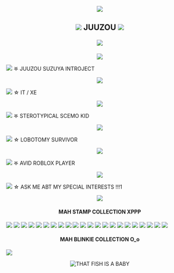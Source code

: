 <p align="center">
  <img src= "https://64.media.tumblr.com/914e4703722c9f0433bf6cbbb0edffc4/521614df681093db-2e/s540x810/e203b493213180dd178f0e3eb8b000dbd9a47889.webp"
</p>


  <h2 <p align="center">
  <img src= "https://64.media.tumblr.com/4e86ac2609a822fcc0d27b8eb2ff7904/979aeaa541231801-fa/s75x75_c1/572dc7f4234698beac69108dac3c802eaf0823c7.gifv"
    <div> JUUZOU
  <img src= "https://64.media.tumblr.com/4e86ac2609a822fcc0d27b8eb2ff7904/979aeaa541231801-fa/s75x75_c1/572dc7f4234698beac69108dac3c802eaf0823c7.gifv"
    </p>
 
  <p align="center">
  <img src= "https://64.media.tumblr.com/444e336c58f295647dc07fa173d0d60e/a814dfed7a63cd70-98/s500x750/5f6df4ce29f1bcc444fb6f079e1799626b6c72bd.gifv"
    </p></h2>

<p align="center">
  <img src= "https://64.media.tumblr.com/6a8c41975fbd4c0e4da8062f21963612/bf319d3ddf3225b5-a3/s500x750/4d270fb10407faada6e8ce31f8eb8fba222738d6.gifv"
</p>

<P>
  <img src= "https://64.media.tumblr.com/98d05a71180817a9b5015195b0f3384b/f6ea19a317c61353-54/s75x75_c1/941bd585ed392d8859593f873bbd11bd70dfd8fe.gifv" <div> 𖤐 JUUZOU SUZUYA INTROJECT 
</P>

<p align="center">
  <img src= "https://64.media.tumblr.com/34f7859b1e4d3416f47b3b2b34e4b131/bf319d3ddf3225b5-5b/s500x750/fb33e726c4786d67746f5ef1ee5eecffb761dcb1.gifv"
</p>

<P>
  <img src= "https://64.media.tumblr.com/d63caac8c03e068a2a6bf346d8e5af05/f6ea19a317c61353-c9/s75x75_c1/71db913762deeabed438ccea794b396572a9dde0.gifv" <div> ☆ IT / XE
</P>

<p align="center">
  <img src= "https://64.media.tumblr.com/abfec9ecdc8b5e98c353133930dbc9db/bf319d3ddf3225b5-c9/s500x750/7e89a65331f80c5a168b2299a6c2f5399e793500.gifv"
</p>

<p>
  <img src= "https://64.media.tumblr.com/917afaf87f677e8fe88d5410960f32e6/d326ae50f88d51ec-73/s75x75_c1/ccdb951e4edd25c0cf08fbec41fc3ce0054a9ab0.gifv" <div> 𖤐 STEROTYPICAL SCEMO KID 
</p>

<p align="center">
  <img src= "https://64.media.tumblr.com/8e66135dc67832b395ff523032f00e97/bf319d3ddf3225b5-3b/s500x750/d3eb5af07d40b001459077ad55bb3f6ac12a3d34.gifv"
</p>

<p>
  <img src= "https://64.media.tumblr.com/c97269261c28fe1f1575ec75e29eb1b2/4976d92061e98e5d-dc/s75x75_c1/959446da610242b05a704c8375ad1ca49527a716.gifv" <div> ☆ LOBOTOMY SURVIVOR
</p>

<p align="center">
  <img src= "https://64.media.tumblr.com/b2cbda2c337d315f716727dbb7d7c120/bf319d3ddf3225b5-cc/s500x750/8c4e3085f638bacb50bf28b58dec5ada82fb733b.gifv"
</p>

<p>
  <img src= "https://64.media.tumblr.com/3d40069127c61c31f89728997f4cd5da/c2d28c86dfead1b1-05/s75x75_c1/d838ac5f6e7195bb69c9e77e6879116f1e1bb42e.gifv"<div> 𖤐 AVID ROBLOX PLAYER
</p>

<p align="center">
  <img src= "https://64.media.tumblr.com/3dbdad369cf39afc5e21e05b720ccca5/bf319d3ddf3225b5-17/s500x750/297c7527349039634d457f170a487556092554bd.gifv"
</p>

<p>
  <img src= "https://64.media.tumblr.com/23304ba0e408e792312e59cfb50d4267/be5456b81def8a82-10/s75x75_c1/37992dd62bc10e991494f4b702cfaf3551b5b086.gifv" <div> ☆ ASK ME ABT MY SPECIAL INTERESTS !!!1
</p>

<p align="center">
  <img src= "https://64.media.tumblr.com/99ed20a72eba35d03f2350d2cdc21098/bf319d3ddf3225b5-15/s500x750/14b6389a2be50e9eaf37df72034b84ba87a2cd5c.gifv"
</p> 

<p>
  <h4 <p align="center">
    MAH STAMP COLLECTION XPPP
  </h4>
</p>

<p>
  <img src= "https://64.media.tumblr.com/7b2d2bc2daaa7e49b4060f50580ac32c/c3de01a11644097d-ba/s100x200/e6cd1fba5d8acfd79709ec6bced89ac4f6f109ef.gifv">
  <img src= "https://64.media.tumblr.com/19fba37de7773b903739c2e44820c638/57afcf8767df6163-a3/s100x200/9aa9f1ae7a05735bcf14736efbedfed439cbb0dd.gifv"> 
  <img src= "https://64.media.tumblr.com/522caa4f079fc1130dca421771907420/884eea48d188fc7b-12/s100x200/1be4f6bef86c40a8b6ff05187f2d55ddea441d2d.pnj">
  <img src= "https://64.media.tumblr.com/13142c5e08eed8649f8e4df1693688cc/884eea48d188fc7b-d5/s100x200/7071a546c70259d8a04c1d560aa6e15c620604ec.pnj">
  <img src= "https://64.media.tumblr.com/dee528dddc8f595f25a00c74cec9935f/884eea48d188fc7b-f2/s100x200/5dc3517168ebc4f0e7779be1fb8c2d0508d09a9f.pnj">
  <img src= "https://64.media.tumblr.com/9052e3322942107bc62989d3f7c7b6ef/7d2e6e718dc66141-03/s100x200/f3c715666c172066118519de3e825d6f6d1d5963.gifv">
  <img src= "https://64.media.tumblr.com/8f81760a02fd37137442e81e51762ebe/7d2e6e718dc66141-7f/s100x200/3598d7c3fb8296525869bba2aad8aeef8c722449.gifv">
  <img src= "https://64.media.tumblr.com/115a43b391d1fb539055478ef75004c8/509dca664f2eb5e4-84/s250x400/2106894b27fe74ea23ad06b4541085b2d1d2fadf.gifv">
  <img src= "https://64.media.tumblr.com/f4a73d56002c2db4c98f63ebf98d2abf/509dca664f2eb5e4-af/s100x200/a0c92a3247979ad4457e5604be5750482d4507da.pnj">
  <img src= "https://64.media.tumblr.com/9a7e784aa08c331c2772f423b418e416/39206f329e6e7408-7f/s100x200/060e68fb580d361cc5d3c305a466b4b8dca031a4.pnj">
  <img src= "https://64.media.tumblr.com/f8ee80e5860dbf9432935751ec54f44a/bddf345b112eb9a3-4f/s100x200/0142d45d96ed9f333d50b75965ee960452be42db.gifv">
  <img src= "https://64.media.tumblr.com/b2ced1973e89f90c8bb439bcd2ec9f25/ed150e8b3b28fc5c-de/s100x200/ea7de6c0d0b09f56ad46cd0af6858d59ba58cd37.pnj">
  <img src= "https://64.media.tumblr.com/e8eb0a584ed3f1394363d2eb502168b9/ed150e8b3b28fc5c-ff/s100x200/8ec2d83c1ecf52f657606c505c00b4ddde626f27.pnj">
  <img src= "https://64.media.tumblr.com/a33c327bd442f47085148b04bf46b8f1/ed150e8b3b28fc5c-98/s100x200/7f563596ec07ac06f2baf19ca18f084172903b3e.pnj">
  <img src= "https://64.media.tumblr.com/d1df69f7a911b820323712f0babf6289/31efec9d75ceb103-19/s100x200/a94d157f260a83eb51ecc16cf697c3697036c117.gifv">
  <img src= "https://64.media.tumblr.com/075b474ac21aefe7059743733d73f7f4/31efec9d75ceb103-4d/s100x200/e6eee9083dbe12753c921e1f29e1561657bd6f54.pnj">
  <img src= "https://64.media.tumblr.com/2589fdf176273b4674a5428f613f4930/78f1f1f0d2011cad-ee/s100x200/2093a00ae8f7bc6f4eb2d584fcd0c5241657a212.gifv">
  <img src= "https://64.media.tumblr.com/fec9d449eff3a05b0381029757f6779d/e3135d925251cb1c-c9/s100x200/a3535175a7e58cda49dd9e47e1f43b4169c1ac23.pnj">
  <img src= "https://64.media.tumblr.com/4d88e8d415c6e043e31d19345fdfdbb0/e0ef561e9ec3e6c9-c8/s100x200/dc99f7d8dfaf5f4eb1306e280669a91c2b1ef5ef.gifv">
  <img src= "https://64.media.tumblr.com/756f417d801f0af1e083bac99436c62f/dadef05a36da655d-65/s100x200/fac8575b5ddc5716ca441d4ee8ff20459d3d3265.gifv">
  <img src= "https://64.media.tumblr.com/120b812cbd7120b9a3099257b5e80324/7f879fb7a6e85ba3-e3/s100x200/d44eba377737dbf1eaeefd89c61a57cbc57ce009.gifv">
  <img src= "https://64.media.tumblr.com/f5be75cb91ae65a6b3216be781028756/ae7a8a31d3d60fda-7e/s100x200/ac3ac0bde69f040910b3d3bcad2fa8d364e80880.pnj">
</p> 

<p>
  <h4 <p align="center">
    MAH BLINKIE COLLECTION O_o
  </h4>
</p>

<p>
  <img src= "https://64.media.tumblr.com/474a10108b49989a9dceecbd3046ba97/e0c6fae31610508d-b2/s250x400/89315f96419e4ed73ee6979acfe23a3b258b8823.gifv">
</p>

<p align="center">
  <img src= "https://images.foxtv.com/static.fox2detroit.com/www.fox2detroit.com/content/uploads/2019/08/1280/720/catfish20pacifier202_1493327236382_3217075_ver1.0.jpg?ve=1&tl=1" alt= "THAT FISH IS A BABY"
</p>

